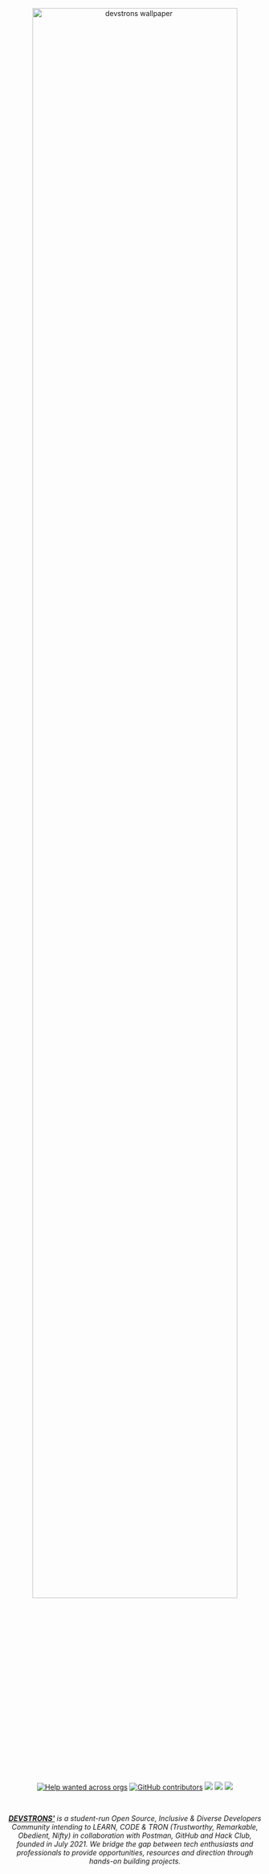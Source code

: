<p style="text-align:center;" align="center">
  <a href="https://devstrons.bio.link/">
   <img align="center" src="https://github.com/devstrons/artwork/blob/master/Stock%20assets/Logo/horizontal-with-devstrons.png" width="90%" alt="devstrons wallpaper"/></p>
  </a>
<p align="center">
<a href="https://github.com/issues?q=is%3Aopen+is%3Aissue+archived%3Afalse+org%3Adevstrons+" alt="Help wanted across orgs">
<img alt="Help wanted across orgs" src="https://img.shields.io/github/issues-search?label=help%20wanted&query=is%3Aopen%20is%3Aissue%20archived%3Afalse%20org%3Adevstrons"></a>

<a href="https://github.com/devstrons" alt="DEVSTRONS' contributors">
<img alt="GitHub contributors" src="https://img.shields.io/github/contributors-anon/devstrons/heloworld"></a>

<a href="https://discord.gg/MVujzTBqed" alt="DEVSTRONS' Discord">
<img src="https://img.shields.io/discord/857641826953854987?color=blue&label=DEVSTRONS'&logo=discord" /></a>
  
<a href="https://twitter.com/devstrons" alt="Follow @devstrons on Twitter">
<img src="https://img.shields.io/twitter/follow/devstrons?label=devstrons&style=social" /></a>

<a href="https://github.com/devstrons/devstrons.hackclub.com" alt="License">
<img src="https://img.shields.io/github/license/devstrons/hello-world.svg" /></a>
</p>

<br />
<p align="center">
  <a href="https://devstrons.bio.link/"> <i><b>DEVSTRONS'</b></a> is a student-run Open Source, Inclusive & Diverse Developers Community intending to LEARN, CODE & TRON (Trustworthy, Remarkable, Obedient, Nifty) in collaboration with Postman, GitHub and Hack Club, founded in July 2021.
We bridge the gap between tech enthusiasts and professionals to provide opportunities, resources and direction through hands-on building projects.</i>
</p>
